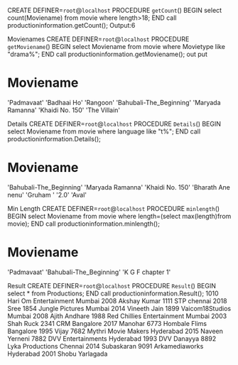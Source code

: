 CREATE DEFINER=`root`@`localhost` PROCEDURE `getCount`()
BEGIN
select count(Moviename) from movie where length>18;
END
call productioninformation.getCount();
Output:6

Movienames
CREATE DEFINER=`root`@`localhost` PROCEDURE `getMoviename`()
BEGIN
select Moviename from movie where Movietype like "drama%";
END
call productioninformation.getMoviename();
out put
# Moviename
'Padmavaat'
'Badhaai Ho'
'Rangoon'
'Bahubali-The_Beginning'
'Maryada Ramanna'
'Khaidi No. 150'
'The Villain'


Details
CREATE DEFINER=`root`@`localhost` PROCEDURE `Details`()
BEGIN
select Moviename from movie where language like "t%";
END
call productioninformation.Details();
# Moviename
'Bahubali-The_Beginning'
'Maryada Ramanna'
'Khaidi No. 150'
'Bharath Ane nenu'
'Gruham '
'2.0'
'Aval'


Min Length
CREATE DEFINER=`root`@`localhost` PROCEDURE `minlength`()
BEGIN
select Moviename from movie where length=(select max(length)from movie);
END
call productioninformation.minlength();
# Moviename
'Padmavaat'
'Bahubali-The_Beginning'
'K G F chapter 1'
 
 Result
 CREATE DEFINER=`root`@`localhost` PROCEDURE `Result`()
BEGIN
select * from Productions;
END
call productioninformation.Result();
1010	Hari Om Entertainment	Mumbai	2008	Akshay Kumar
1111	STP	chennai	2018	Sree
1854	Jungle Pictures	Mumbai	2014	Vineeth Jain
1899	Vaicom18Studios	Mumbai	2008	Ajith Andhare
1988	Red Chillies Entertainment	Mumbai	2003	Shah Ruck
2341	CRM	Bangalore	2017	Manohar
6773	Hombale Flims	Bangalore	1995	Vijay
7682	Mythri Movie Makers	Hyderabad	2015	Naveen Yerneni
7882	DVV Entertainments	Hyderabad	1993	DVV Danayya
8892	Lyka Productions	Chennai	2014	Subaskaran
9091	Arkamediaworks	Hyderabad	2001	Shobu Yarlagada





